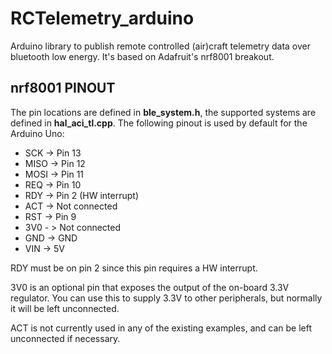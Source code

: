 # RCTelemetry_arduino
Arduino library to publish remote controlled (air)craft telemetry data over bluetooth low energy. It's based on Adafruit's nrf8001 breakout.


## nrf8001 PINOUT ##

The pin locations are defined in **ble_system.h**, the supported systems are defined in **hal_aci_tl.cpp**. The following pinout is used by default for the Arduino Uno:

* SCK -> Pin 13
* MISO -> Pin 12
* MOSI -> Pin 11
* REQ -> Pin 10
* RDY -> Pin 2 (HW interrupt)
* ACT -> Not connected
* RST -> Pin 9
* 3V0 - > Not connected
* GND -> GND
* VIN -> 5V

RDY must be on pin 2 since this pin requires a HW interrupt.

3V0 is an optional pin that exposes the output of the on-board 3.3V regulator. You can use this to supply 3.3V to other peripherals, but normally it will be left unconnected.

ACT is not currently used in any of the existing examples, and can be left unconnected if necessary.
